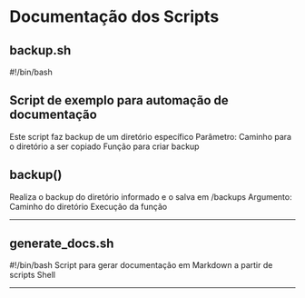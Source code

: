 # Documentação dos Scripts
## backup.sh
#!/bin/bash
## Script de exemplo para automação de documentação
Este script faz backup de um diretório específico
Parâmetro: Caminho para o diretório a ser copiado
Função para criar backup
## backup()
Realiza o backup do diretório informado e o salva em /backups
Argumento: Caminho do diretório
Execução da função

---

## generate_docs.sh
#!/bin/bash
Script para gerar documentação em Markdown a partir de scripts Shell

---

